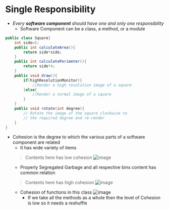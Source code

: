 # Single Responsibility
* _Every __software component__ should have one and only one responsibility_
    * Software Component can be a class, a method, or a module
    
```java
public class Square{
	int side=5;
	public int calculateArea(){
		return side*side;
    }
    public int calculatePerimeter(){
		return side*4;
    }
    public void draw(){
		if(highResolutionMonitor){
			//Render a high resolution image of a square
		}else{
			//Render a normal image of a square
		}
    }
    public void rotate(int degree){
		// Rotate the image of the square clockwise to
        // the required degree and re-render
    }
}
```
* Cohesion is the degree to which the various parts of a software component are related
   * It has wide variety of items 
   > Contents here has low cohesion
    ![image](https://user-images.githubusercontent.com/26598629/225497717-e1642f8c-129b-4800-bbbe-e74e54b21945.jpg)
   * Properly Segregated Garbage and all respective bins content has common relation  
   > Contents here has high cohesion
    ![image](https://user-images.githubusercontent.com/26598629/225498385-27085419-b773-4edd-b8e3-3ab1f59be14e.jpg)
   * Cohesion of functions in this class 
   ![image](https://user-images.githubusercontent.com/26598629/225502929-753c9bde-d07b-4e0e-89be-9b183d4e7c67.png)
     * If we take all the methods as a whole then the level of Cohesion is low so it needs a reshuffle



